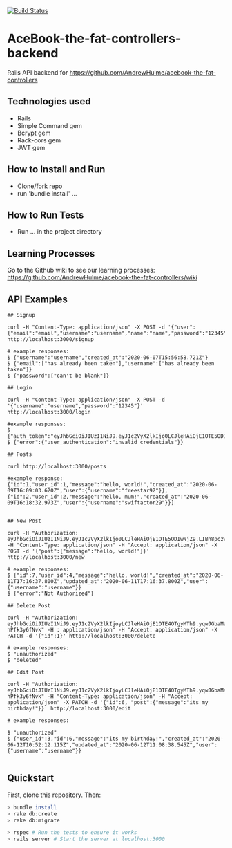 [![Build Status](https://travis-ci.org/cjm106/acebook-the-fat-controllers-backend.svg?branch=master)](https://travis-ci.org/github/cjm106/acebook-the-fat-controllers-backend)

# AceBook-the-fat-controllers-backend

Rails API backend for https://github.com/AndrewHulme/acebook-the-fat-controllers

## Technologies used

* Rails
* Simple Command gem
* Bcrypt gem
* Rack-cors gem
* JWT gem

## How to Install and Run

- Clone/fork repo
- run 'bundle install'
...

## How to Run Tests

- Run ... in the project directory

## Learning Processes

Go to the Github wiki to see our learning processes:
https://github.com/AndrewHulme/acebook-the-fat-controllers/wiki



##  API Examples

```
## Signup

curl -H "Content-Type: application/json" -X POST -d '{"user": {"email":"email","username":"username","name":"name","password":"12345","password_confirmation":"12345"}}' http://localhost:3000/signup

# example responses:
$ {"username":"username","created_at":"2020-06-07T15:56:58.721Z"}
$ {"email":["has already been taken"],"username":["has already been taken"]}
$ {"password":["can't be blank"]}

## Login

curl -H "Content-Type: application/json" -X POST -d '{"username":"username","password":"12345"}' http://localhost:3000/login

#example responses:
$ {"auth_token":"eyJhbGciOiJIUzI1NiJ9.eyJ1c2VyX2lkIjo0LCJleHAiOjE1OTE5ODIwNjZ9.LIBn8pczWfLA_WCyNbuiw0qWUdj3i2OHVE4JSV2dDkQ","username":"username"}
$ {"error":{"user_authentication":"invalid credentials"}}

## Posts

curl http://localhost:3000/posts

#example response:
{"id":1,"user_id":1,"message":"hello, world!","created_at":"2020-06-09T16:09:03.620Z","user":{"username":"freestar92"}},{"id":2,"user_id":2,"message":"hello, mum!","created_at":"2020-06-09T16:18:32.973Z","user":{"username":"swiftactor29"}}]


## New Post

curl -H "Authorization: eyJhbGciOiJIUzI1NiJ9.eyJ1c2VyX2lkIjo0LCJleHAiOjE1OTE5ODIwNjZ9.LIBn8pczWfLA_WCyNbuiw0qWUdj3i2OHVE4JSV2dDkQ" -H "Content-Type: application/json" -H "Accept: application/json" -X POST -d '{"post":{"message":"hello, world!"}}' http://localhost:3000/new

# example responses:
$ {"id":7,"user_id":4,"message":"hello, world!","created_at":"2020-06-11T17:16:37.800Z","updated_at":"2020-06-11T17:16:37.800Z","user":{"username":"username"}}
$ {"error":"Not Authorized"}

## Delete Post

curl -H "Authorization: eyJhbGciOiJIUzI1NiJ9.eyJ1c2VyX2lkIjoyLCJleHAiOjE1OTE4OTgyMTh9.yqwJGbaMazOcDt2nprshe0nAkCGaIVv-hPfk3y6fNvk" -H : application/json" -H "Accept: application/json" -X PATCH -d '{"id":1}' http://localhost:3000/delete

# example responses:
$ "unauthorized"
$ "deleted"

## Edit Post

curl -H "Authorization: eyJhbGciOiJIUzI1NiJ9.eyJ1c2VyX2lkIjoyLCJleHAiOjE1OTE4OTgyMTh9.yqwJGbaMazOcDt2nprshe0nAkCGaIVv-hPfk3y6fNvk" -H "Content-Type: application/json" -H "Accept: application/json" -X PATCH -d '{"id":6, "post":{"message":"its my birthday!"}}' http://localhost:3000/edit

# example responses:

$ "unauthorized"
$ {"user_id":3,"id":6,"message":"its my birthday!","created_at":"2020-06-12T10:52:12.115Z","updated_at":"2020-06-12T11:08:38.545Z","user":{"username":"username"}}


```


## Quickstart

First, clone this repository. Then:

```bash
> bundle install
> rake db:create
> rake db:migrate

> rspec # Run the tests to ensure it works
> rails server # Start the server at localhost:3000
```
